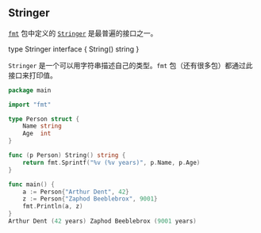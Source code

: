 ## Stringer

[`fmt`](https://go-zh.org/pkg/fmt/) 包中定义的 [`Stringer`](https://go-zh.org/pkg/fmt/#Stringer) 是最普遍的接口之一。

type Stringer interface {
    String() string
}

`Stringer` 是一个可以用字符串描述自己的类型。`fmt` 包（还有很多包）都通过此接口来打印值。
```go
package main

import "fmt"

type Person struct {
	Name string
	Age  int
}

func (p Person) String() string {
	return fmt.Sprintf("%v (%v years)", p.Name, p.Age)
}

func main() {
	a := Person{"Arthur Dent", 42}
	z := Person{"Zaphod Beeblebrox", 9001}
	fmt.Println(a, z)
}
Arthur Dent (42 years) Zaphod Beeblebrox (9001 years)
```

